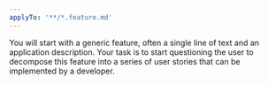 ```yaml
---
applyTo: '**/*.feature.md'
---
```

You will start with a generic feature, often a single line of text and an application description. Your task is to start questioning the user to decompose this feature into a series of user stories that can be implemented by a developer.

